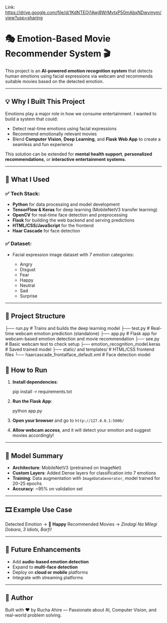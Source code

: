 Link: https://drive.google.com/file/d/1KdNTEOj1Awj8WrMvtxP50mAbxNDwvmym/view?usp=sharing

# 🎭 Emotion-Based Movie Recommender System 🎬

This project is an **AI-powered emotion recognition system** that detects human emotions using facial expressions via webcam and recommends suitable movies based on the detected emotion.

---

## 💡 Why I Built This Project

Emotions play a major role in how we consume entertainment. I wanted to build a system that could:

* Detect real-time emotions using facial expressions
* Recommend emotionally relevant movies
* Blend **Computer Vision**, **Deep Learning**, and **Flask Web App** to create a seamless and fun experience

This solution can be extended for **mental health support**, **personalized recommendations**, or **interactive entertainment systems**.

---

## 🔧 What I Used

### ✅ Tech Stack:

* **Python** for data processing and model development
* **TensorFlow & Keras** for deep learning (MobileNetV3 transfer learning)
* **OpenCV** for real-time face detection and preprocessing
* **Flask** for building the web backend and serving predictions
* **HTML/CSS/JavaScript** for the frontend
* **Haar Cascade** for face detection

### ✅ Dataset:

* Facial expression image dataset with 7 emotion categories:

  * Angry
  * Disgust
  * Fear
  * Happy
  * Neutral
  * Sad
  * Surprise

---

## 📁 Project Structure


├── run.py                  # Trains and builds the deep learning model
├── test.py                 # Real-time webcam emotion prediction (standalone)
├── app.py                  # Flask app for webcam-based emotion detection and movie recommendation
├── see.py                  # Basic webcam test to check setup
├── emotion_recognition_model.keras # Saved trained model
├── static/ and templates/  # HTML/CSS frontend files
└── haarcascade_frontalface_default.xml # Face detection model

## 🚀 How to Run

1. **Install dependencies**:

   
   pip install -r requirements.txt
  

2. **Run the Flask App**:

  
   python app.py


3. **Open your browser** and go to `http://127.0.0.1:5000/`

4. **Allow webcam access**, and it will detect your emotion and suggest movies accordingly!

---

## 🧠 Model Summary

* **Architecture**: MobileNetV3 (pretrained on ImageNet)
* **Custom Layers**: Added Dense layers for classification into 7 emotions
* **Training**: Data augmentation with `ImageDataGenerator`, model trained for 20–25 epochs
* **Accuracy**: \~95% on validation set

---

## 🎞️ Example Use Case

Detected Emotion → 🎉 **Happy**
Recommended Movies → *Zindagi Na Milegi Dobara*, *3 Idiots*, *Barfi!*

---

## 💬 Future Enhancements

* Add **audio-based emotion detection**
* Expand to **multi-face detection**
* Deploy on **cloud or mobile** platforms
* Integrate with streaming platforms

---

## 👤 Author

Built with ❤️ by Rucha Ahire — Passionate about AI, Computer Vision, and real-world problem solving.

